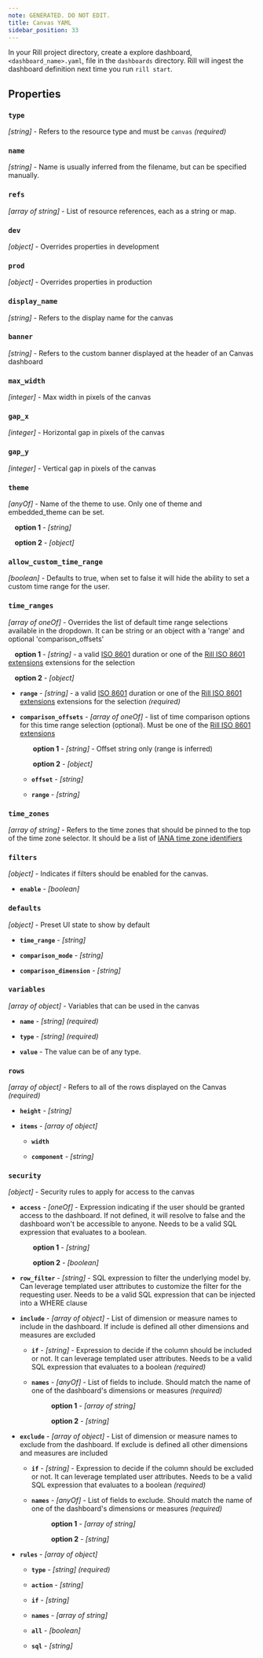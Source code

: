 ```yaml
---
note: GENERATED. DO NOT EDIT.
title: Canvas YAML
sidebar_position: 33
---
```


In your Rill project directory, create a explore dashboard, `<dashboard_name>.yaml`, file in the `dashboards` directory. Rill will ingest the dashboard definition next time you run `rill start`.

## Properties

### `type`

_[string]_ - Refers to the resource type and must be `canvas`  _(required)_

### `name`

_[string]_ - Name is usually inferred from the filename, but can be specified manually. 

### `refs`

_[array of string]_ - List of resource references, each as a string or map. 

### `dev`

_[object]_ - Overrides properties in development 

### `prod`

_[object]_ - Overrides properties in production 

### `display_name`

_[string]_ - Refers to the display name for the canvas 

### `banner`

_[string]_ - Refers to the custom banner displayed at the header of an Canvas dashboard 

### `max_width`

_[integer]_ - Max width in pixels of the canvas 

### `gap_x`

_[integer]_ - Horizontal gap in pixels of the canvas 

### `gap_y`

_[integer]_ - Vertical gap in pixels of the canvas 

### `theme`

_[anyOf]_ - Name of the theme to use. Only one of theme and embedded_theme can be set. 

  **&nbsp;&nbsp;&nbsp;&nbsp;option 1** - _[string]_ 

  **&nbsp;&nbsp;&nbsp;&nbsp;option 2** - _[object]_ 

### `allow_custom_time_range`

_[boolean]_ - Defaults to true, when set to false it will hide the ability to set a custom time range for the user.  

### `time_ranges`

_[array of oneOf]_ - Overrides the list of default time range selections available in the dropdown. It can be string or an object with a 'range' and optional 'comparison_offsets' 

  **&nbsp;&nbsp;&nbsp;&nbsp;option 1** - _[string]_ - a valid [ISO 8601](https://en.wikipedia.org/wiki/ISO_8601#Durations) duration or one of the [Rill ISO 8601 extensions](https://docs.rilldata.com/reference/rill-iso-extensions#extensions) extensions for the selection

  **&nbsp;&nbsp;&nbsp;&nbsp;option 2** - _[object]_ 

  - **`range`** - _[string]_ - a valid [ISO 8601](https://en.wikipedia.org/wiki/ISO_8601#Durations) duration or one of the [Rill ISO 8601 extensions](https://docs.rilldata.com/reference/rill-iso-extensions#extensions) extensions for the selection  _(required)_

  - **`comparison_offsets`** - _[array of oneOf]_ - list of time comparison options for this time range selection (optional). Must be one of the [Rill ISO 8601 extensions](https://docs.rilldata.com/reference/rill-iso-extensions#extensions) 

    **&nbsp;&nbsp;&nbsp;&nbsp;&nbsp;&nbsp;&nbsp;&nbsp;option 1** - _[string]_ - Offset string only (range is inferred)

    **&nbsp;&nbsp;&nbsp;&nbsp;&nbsp;&nbsp;&nbsp;&nbsp;option 2** - _[object]_ 

    - **`offset`** - _[string]_  

    - **`range`** - _[string]_  

### `time_zones`

_[array of string]_ - Refers to the time zones that should be pinned to the top of the time zone selector. It should be a list of [IANA time zone identifiers](https://en.wikipedia.org/wiki/List_of_tz_database_time_zones) 

### `filters`

_[object]_ - Indicates if filters should be enabled for the canvas. 

  - **`enable`** - _[boolean]_  

### `defaults`

_[object]_ - Preset UI state to show by default 

  - **`time_range`** - _[string]_  

  - **`comparison_mode`** - _[string]_  

  - **`comparison_dimension`** - _[string]_  

### `variables`

_[array of object]_ - Variables that can be used in the canvas 

  - **`name`** - _[string]_   _(required)_

  - **`type`** - _[string]_   _(required)_

  - **`value`** - The value can be of any type. 

### `rows`

_[array of object]_ - Refers to all of the rows displayed on the Canvas  _(required)_

  - **`height`** - _[string]_  

  - **`items`** - _[array of object]_  

    - **`width`**  

    - **`component`** - _[string]_  

### `security`

_[object]_ - Security rules to apply for access to the canvas 

  - **`access`** - _[oneOf]_ - Expression indicating if the user should be granted access to the dashboard. If not defined, it will resolve to false and the dashboard won't be accessible to anyone. Needs to be a valid SQL expression that evaluates to a boolean. 

    **&nbsp;&nbsp;&nbsp;&nbsp;&nbsp;&nbsp;&nbsp;&nbsp;option 1** - _[string]_ 

    **&nbsp;&nbsp;&nbsp;&nbsp;&nbsp;&nbsp;&nbsp;&nbsp;option 2** - _[boolean]_ 

  - **`row_filter`** - _[string]_ - SQL expression to filter the underlying model by. Can leverage templated user attributes to customize the filter for the requesting user. Needs to be a valid SQL expression that can be injected into a WHERE clause 

  - **`include`** - _[array of object]_ - List of dimension or measure names to include in the dashboard. If include is defined all other dimensions and measures are excluded 

    - **`if`** - _[string]_ - Expression to decide if the column should be included or not. It can leverage templated user attributes. Needs to be a valid SQL expression that evaluates to a boolean  _(required)_

    - **`names`** - _[anyOf]_ - List of fields to include. Should match the name of one of the dashboard's dimensions or measures  _(required)_

      **&nbsp;&nbsp;&nbsp;&nbsp;&nbsp;&nbsp;&nbsp;&nbsp;&nbsp;&nbsp;&nbsp;&nbsp;option 1** - _[array of string]_ 

      **&nbsp;&nbsp;&nbsp;&nbsp;&nbsp;&nbsp;&nbsp;&nbsp;&nbsp;&nbsp;&nbsp;&nbsp;option 2** - _[string]_ 

  - **`exclude`** - _[array of object]_ - List of dimension or measure names to exclude from the dashboard. If exclude is defined all other dimensions and measures are included 

    - **`if`** - _[string]_ - Expression to decide if the column should be excluded or not. It can leverage templated user attributes. Needs to be a valid SQL expression that evaluates to a boolean  _(required)_

    - **`names`** - _[anyOf]_ - List of fields to exclude. Should match the name of one of the dashboard's dimensions or measures  _(required)_

      **&nbsp;&nbsp;&nbsp;&nbsp;&nbsp;&nbsp;&nbsp;&nbsp;&nbsp;&nbsp;&nbsp;&nbsp;option 1** - _[array of string]_ 

      **&nbsp;&nbsp;&nbsp;&nbsp;&nbsp;&nbsp;&nbsp;&nbsp;&nbsp;&nbsp;&nbsp;&nbsp;option 2** - _[string]_ 

  - **`rules`** - _[array of object]_  

    - **`type`** - _[string]_   _(required)_

    - **`action`** - _[string]_  

    - **`if`** - _[string]_  

    - **`names`** - _[array of string]_  

    - **`all`** - _[boolean]_  

    - **`sql`** - _[string]_  